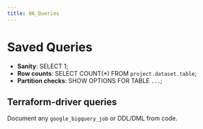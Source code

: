 ```yaml
---
title: 06_Queries
---
```


# Saved Queries

- **Sanity**: SELECT 1;
- **Row counts**: SELECT COUNT(*) FROM `project.dataset.table`;
- **Partition checks**: SHOW OPTIONS FOR TABLE `...`;

## Terraform-driver queries
Document any `google_bigquery_job` or DDL/DML from code.
